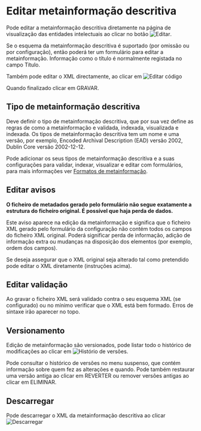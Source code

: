 # Editar metainformação descritiva

Pode editar a metainformação descritiva diretamente na página de visualização das entidades intelectuais ao clicar no botão ![Editar](images/md_edit.png "Editar metainformação").

Se o esquema da metainformação descritiva é suportado (por omissão ou por configuração), então poderá ter um formulário para editar a metainformação. Informação como o título é normalmente registada no campo Título.

Também pode editar o XML directamente, ao clicar em ![Editar código](images/md_edit_code.png "Editar metainformação em XML")

Quando finalizado clicar em GRAVAR.

## Tipo de metainformação descritiva

Deve definir o tipo de metainformação descritiva, que por sua vez define as regras de como a metainformação e validada, indexada, visualizada e indexada. Os tipos de metainformação descritiva tem um nome e uma versão, por exemplo, Encoded Archival Description (EAD) versão 2002, Dublin Core versão 2002-12-12.

Pode adicionar os seus tipos de metainformação descritiva e a suas configurações para validar, indexar, visualizar e editar com formulários, para mais informações ver [Formatos de metainformação](Metadata_Formats.md).

## Editar avisos

**O ficheiro de metadados gerado pelo formulário não segue exatamente a estrutura do ficheiro original. É possível que haja perda de dados.**

Este aviso aparece na edição da metainformação e significa que o ficheiro XML gerado pelo formulário da configuração não contém todos os campos do ficheiro XML original. Poderá significar perda de informação, adição de informação extra ou mudanças na disposição dos elementos (por exemplo, ordem dos campos).

Se deseja assegurar que o XML original seja alterado tal como pretendido pode editar o XML diretamente (instruções acima).

## Editar validação

Ao gravar o ficheiro XML será validado contra o seu esquema XML (se configurado) ou no mínimo verificar que o XML está bem formado. Erros de sintaxe irão aparecer no topo.

## Versionamento

Edição de metainformação são versionados, pode listar todo o histórico de modificações ao clicar em ![Histório de versões](images/md_versions.png "Histórico de versões da metainformação").

Pode consultar o histórico de versões no menu suspenso, que contém informação sobre quem fez as alterações e quando. Pode também restaurar uma versão antiga ao clicar em REVERTER ou remover versões antigas ao clicar em ELIMINAR.

## Descarregar

Pode descarregar o XML da metainformação descritiva ao clicar ![Descarregar](images/md_download.png "Descarregar metainformação descritiva")
